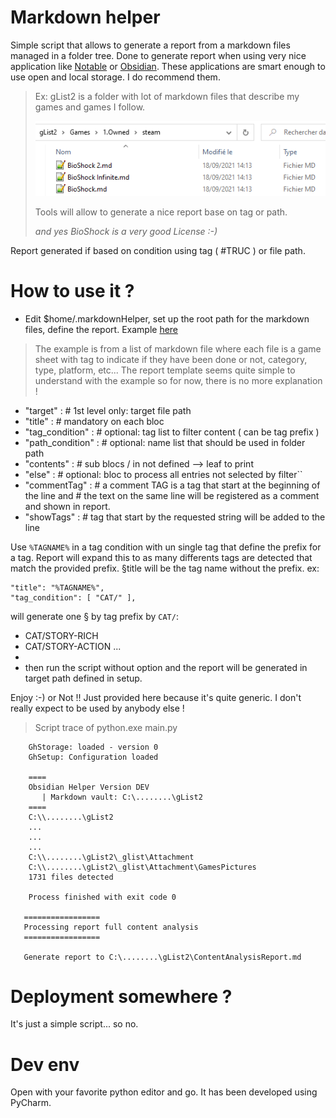 # Markdown helper

Simple script that allows to generate a report from a markdown files managed in a folder tree.
Done to generate report when using very nice application like [Notable](https://www.electronjs.org/apps/notable) or [Obsidian](https://obsidian.md/).
These applications are smart enough to use open and local storage. I do recommend them.

> Ex: gList2 is a folder with lot of markdown files that describe my games and games I follow.
> 
> ![screenshot](ExGamesFolder.png)
>
> Tools will allow to generate a nice report base on tag or path.
>
> *and yes BioShock is a very good License :-)*

Report generated if based on condition using tag ( #TRUC ) or file path.

# How to use it ?
- Edit $home/.markdownHelper, set up the root path for the markdown files, define the report.
Example [here](example.markdownHelper.json)
> The example is from a list of markdown file where each file is a game sheet with tag to indicate if they have been done or not, category, type, platform, etc...
> The report template seems quite simple to understand with the example so for now, there is no more explanation !

- "target" :  # 1st level only: target file path
- "title" :  # mandatory on each bloc
- "tag_condition" :  # optional: tag list to filter content ( can be tag prefix )
- "path_condition" :  # optional: name list that should be used in folder path
- "contents" :  # sub blocs / in not defined --> leaf to print
- "else" :  # optional: bloc to process all entries not selected by filter``
- "commentTag" : # a comment TAG is a tag that start at the beginning of the line and
                                     # the text on the same line will be registered as a comment and shown in report.
- "showTags" : # tag that start by the requested string will be added to the line

Use ``%TAGNAME%`` in a tag condition with un single tag that define the prefix for a tag. Report will expand this to as many differents tags are detected that match the provided prefix. §title will be the tag name without the prefix.
ex:

    "title": "%TAGNAME%",
    "tag_condition": [ "CAT/" ],

will generate one § by tag prefix by ``CAT/``:
- CAT/STORY-RICH
- CAT/STORY-ACTION
...
- 
- then run the script without option and the report will be generated in target path defined in setup.

Enjoy :-) or Not !! Just provided here because it's quite generic. I don't really expect to be used by anybody else !

> Script trace of python.exe main.py
        
        GhStorage: loaded - version 0
        GhSetup: Configuration loaded
        
        ====
        Obsidian Helper Version DEV
           | Markdown vault: C:\........\gList2
        ====
        C:\\........\gList2
        ...
        ...
        ...
        C:\\........\gList2\_glist\Attachment  
        C:\\........\gList2\_glist\Attachment\GamesPictures   
        1731 files detected
        
        Process finished with exit code 0

       =================
       Processing report full content analysis
       =================

       Generate report to C:\........\gList2\ContentAnalysisReport.md

# Deployment somewhere ?
It's just a simple script... so no.

# Dev env
Open with your favorite python editor and go. It has been developed using PyCharm.

